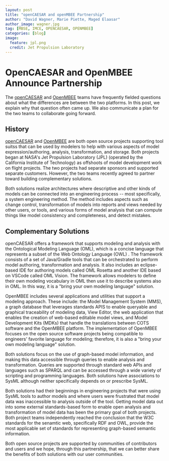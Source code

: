 ```yaml
---
layout: post
title: "openCAESAR and openMBEE Partnership"
author: "David Wagner, Marie Piette, Maged Elaasar"
author_image: wagner.jpg
tag: [MBSE, IMCE, OPENCAESAR, OPENMBEE]
categories: [blog]
image:
  feature: jpl.png
  credit: Jet Propulsion Laboratory
---
```


# OpenCAESAR and OpenMBEE Announce Partnership

The [openCAESAR](http://www.opencaesar.io) and [OpenMBEE](https://www.openmbee.org/) teams have frequently fielded questions about what the differences are between the two platforms. In this post, we explain why that question often came up. We also communicate a plan for the two teams to collaborate going forward.

## History

[openCAESAR](http://www.opencaesar.io) and [OpenMBEE](https://www.openmbee.org/) are both open source projects supporting tool suitss that can be used by modelers to help with various aspects of model expression/authoring, analysis, transformation, and storage. Both projects began at NASA's Jet Propulsion Laboratory (JPL) (operated by the California Institute of Technology) as offshoots of model development work on flight projects. The two projects had separate sponsors and supported separate customers. However, the two teams recently agreed to partner toward building complementary solutions.

Both solutions realize architectures where descriptive and other kinds of models can be connected into an engineering process -- most specifically, a system engineering method. The method includes aspects such as change control, transformation of models into reports and views needed by other users, or tools, and various forms of model analysis that can compute things like model consistency and completeness, and detect mistakes.

## Complementary Solutions

openCAESAR offers a framework that supports modeling and analysis with the Ontological Modeling Language (OML), which is a concise language that represents a subset of the Web Ontology Language (OWL) . The framework consists of a set of Java/Gradle tools that can be orchestrated to perform model authoring, transformation and analysis. It also includes an eclipse-based IDE for authoring models called OML Rosetta and another IDE based on VSCode called OML Vision. The framework allows modelers to define their own modeling vocabulary in OML then use it to describe systems also in OML. In this way, it is a "bring your own modeling language" solution.

OpenMBEE includes several applications and utilities that support a modeling approach. These include: the Model Management System (MMS), a graph database that leverages standards APIS to enable queryable and graphical traceability of modeling data, View Editor, the web application that enables the creation of web-based editable model views, and Model Development Kits (MDKs) that handle the translations between COTS software and the OpenMBEE platform. The implementation of OpenMBEE focuses on the open source software projects being compatible to engineers' favorite language for modeling; therefore, it is also a "bring your own modeling language" solution. 

Both solutions focus on the use of graph-based model information, and making this data accessible through queries to enable analysis and transformation.  Queries are supported through standard web APIs and languages such as SPARQL and can be accessed through a wide variety of scripting and programming languages. Both solutions have associations to SysML although neither specifically depends on or prescribe SysML. 

Both solutions had their beginnings in engineering projects that were using SysML tools to author models and where users were frustrated that model data was inaccessible to analysis outside of the tool. Getting model data out into some external standards-based form to enable open analysis and transformation of model data has been the primary goal of both projects. Both project teams independently reached the conclusion that the W3C standards for the senamtic web, specifically RDF and OWL, provide the most applicable set of standards for representing graph-based semantic information.

Both open source projects are supported by communities of contributors and users and we hope, through this partnership, that we can better share the benefits of both solutions with our user communities.
